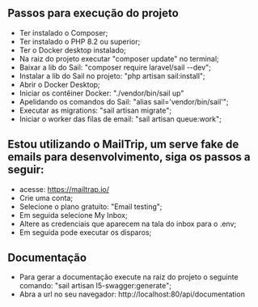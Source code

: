 ## Passos para execução do projeto

- Ter instalado o Composer;
- Ter instalado o PHP 8.2 ou superior;
- Ter o Docker desktop instalado;
- Na raiz do projeto executar "composer update" no terminal;
- Baixar a lib do Sail: "composer require laravel/sail --dev";
- Instalar a lib do Sail no projeto: "php artisan sail:install";
- Abrir o Docker Desktop;
- Iniciar os contêiner Docker: "./vendor/bin/sail up"
- Apelidando os comandos do Sail: "alias sail='vendor/bin/sail'";
- Executar as migrations: "sail artisan migrate";
- Iniciar o worker das filas de email: "sail artisan queue:work";

## Estou utilizando o MailTrip, um serve fake de emails para desenvolvimento, siga os passos a seguir:
- acesse: https://mailtrap.io/
- Crie uma conta;
- Selecione o plano gratuito: "Email testing";
- Em seguida selecione My Inbox;
- Altere as credenciais que aparecem na tala do inbox para o .env;
- Em seguida pode executar os disparos;

## Documentação
- Para gerar a documentação execute na raiz do projeto o seguinte comando: "sail artisan l5-swagger:generate";
- Abra a url no seu navegador: http://localhost:80/api/documentation
